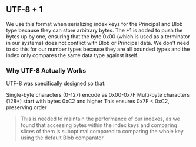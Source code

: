 ## UTF-8 + 1
We use this format when serializing index keys for the Principal and Blob type because they can store arbitrary bytes. The +1 is added to push the bytes up by one, ensuring that the byte 0x00 (which is used as a terminator in our systems) does not conflict with Blob or Principal data.
We don't need to do this for our number types because they are all bounded types and the index only compares the same data type against itself.

### Why UTF-8 Actually Works
UTF-8 was specifically designed so that:

Single-byte characters (0-127) encode as 0x00-0x7F
Multi-byte characters (128+) start with bytes 0xC2 and higher
This ensures 0x7F < 0xC2, preserving order

> This is needed to maintain the performance of our indexes, as we found that accessing bytes within the index keys and comparing slices of them is suboptimal compared to comparing the whole key using the default Blob comparator.